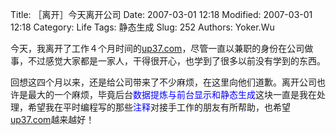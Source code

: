 ﻿Title: ［离开］今天离开公司
Date: 2007-03-01 12:18
Modified: 2007-03-01 12:18
Category: Life
Tags: 静态生成
Slug: 252
Authors: Yoker.Wu

今天，我离开了工作４个月时间的[up37.com](http://www.up37.com)，尽管一直以兼职的身份在公司做事，不过感觉大家都是一家人，干得很开心，也学到了很多以前没有学到的东西。

回想这四个月以来，还是给公司带来了不少麻烦，在这里向他们道歉。离开公司也许是最大的一个麻烦，毕竟后台<span style="color:Blue">数据提炼与前台显示和静态生成</span>这块一直是我在处理，希望我在平时编程写的那些<span style="color:Blue">注释</span>对接手工作的朋友有所帮助，也希望[up37.com](http://www.up37.com)越来越好！
